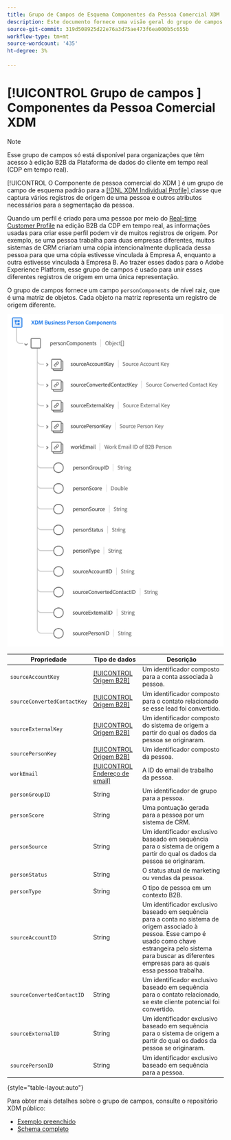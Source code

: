 ```yaml
---
title: Grupo de Campos de Esquema Componentes da Pessoa Comercial XDM
description: Este documento fornece uma visão geral do grupo de campos Componentes de pessoa comercial do XDM.
source-git-commit: 319d508925d22e76a3d75ae473f6ea000b5c655b
workflow-type: tm+mt
source-wordcount: '435'
ht-degree: 3%

---
```



# [!UICONTROL Grupo de campos ] Componentes da Pessoa Comercial XDM

>[!NOTE]
>
>Esse grupo de campos só está disponível para organizações que têm acesso à edição B2B da Plataforma de dados do cliente em tempo real (CDP em tempo real).

[!UICONTROL O Componente de pessoa comercial do XDM ] é um grupo de campo de esquema padrão para a  [[!DNL XDM Individual Profile] ](../../classes/individual-profile.md) classe que captura vários registros de origem de uma pessoa e outros atributos necessários para a segmentação da pessoa.

Quando um perfil é criado para uma pessoa por meio do [Real-time Customer Profile](../../../profile/home.md) na edição B2B da CDP em tempo real, as informações usadas para criar esse perfil podem vir de muitos registros de origem. Por exemplo, se uma pessoa trabalha para duas empresas diferentes, muitos sistemas de CRM criariam uma cópia intencionalmente duplicada dessa pessoa para que uma cópia estivesse vinculada à Empresa A, enquanto a outra estivesse vinculada à Empresa B. Ao trazer esses dados para o Adobe Experience Platform, esse grupo de campos é usado para unir esses diferentes registros de origem em uma única representação.

O grupo de campos fornece um campo `personComponents` de nível raiz, que é uma matriz de objetos. Cada objeto na matriz representa um registro de origem diferente.

![](../../images/field-groups/business-person-components.png)

| Propriedade | Tipo de dados | Descrição |
| --- | --- | --- |
| `sourceAccountKey` | [[!UICONTROL Origem B2B]](../../data-types/b2b-source.md) | Um identificador composto para a conta associada à pessoa. |
| `sourceConvertedContactKey` | [[!UICONTROL Origem B2B]](../../data-types/b2b-source.md) | Um identificador composto para o contato relacionado se esse lead foi convertido. |
| `sourceExternalKey` | [[!UICONTROL Origem B2B]](../../data-types/b2b-source.md) | Um identificador composto do sistema de origem a partir do qual os dados da pessoa se originaram. |
| `sourcePersonKey` | [[!UICONTROL Origem B2B]](../../data-types/b2b-source.md) | Um identificador composto da pessoa. |
| `workEmail` | [[!UICONTROL Endereço de email]](../../data-types/b2b-source.md) | A ID do email de trabalho da pessoa. |
| `personGroupID` | String | Um identificador de grupo para a pessoa. |
| `personScore` | String | Uma pontuação gerada para a pessoa por um sistema de CRM. |
| `personSource` | String | Um identificador exclusivo baseado em sequência para o sistema de origem a partir do qual os dados da pessoa se originaram. |
| `personStatus` | String | O status atual de marketing ou vendas da pessoa. |
| `personType` | String | O tipo de pessoa em um contexto B2B. |
| `sourceAccountID` | String | Um identificador exclusivo baseado em sequência para a conta no sistema de origem associado à pessoa. Esse campo é usado como chave estrangeira pelo sistema para buscar as diferentes empresas para as quais essa pessoa trabalha. |
| `sourceConvertedContactID` | String | Um identificador exclusivo baseado em sequência para o contato relacionado, se este cliente potencial foi convertido. |
| `sourceExternalID` | String | Um identificador exclusivo baseado em sequência para o sistema de origem a partir do qual os dados da pessoa se originaram. |
| `sourcePersonID` | String | Um identificador exclusivo baseado em sequência para a pessoa. |

{style=&quot;table-layout:auto&quot;}

Para obter mais detalhes sobre o grupo de campos, consulte o repositório XDM público:

* [Exemplo preenchido](https://github.com/adobe/xdm/blob/master/components/fieldgroups/profile/b2b-person-components.example.1.json)
* [Schema completo](https://github.com/adobe/xdm/blob/master/components/fieldgroups/profile/b2b-person-components.schema.json)
